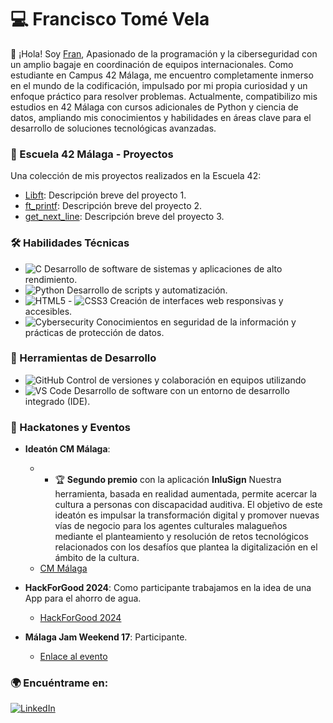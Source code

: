 # 💻 Francisco Tomé Vela

👋 ¡Hola! Soy [Fran](https://github.com/ftomevela), Apasionado de la programación y la ciberseguridad con un amplio bagaje en coordinación de equipos internacionales. Como estudiante en Campus 42 Málaga, me encuentro completamente inmerso en el mundo de la codificación, impulsado por mi propia curiosidad y un enfoque práctico para resolver problemas.
Actualmente, compatibilizo mis estudios en 42 Málaga con cursos adicionales de Python y ciencia de datos, ampliando mis conocimientos y habilidades en áreas clave para el desarrollo de soluciones tecnológicas avanzadas. 

### 🏫 Escuela 42 Málaga - Proyectos
Una colección de mis proyectos realizados en la Escuela 42:

- [Libft](https://github.com/username/proyecto1): Descripción breve del proyecto 1.
- [ft_printf](https://github.com/username/proyecto2): Descripción breve del proyecto 2.
- [get_next_line](https://github.com/username/proyecto3): Descripción breve del proyecto 3.
<!-- Añade más proyectos según sea necesario -->
### 🛠️ Habilidades Técnicas
- ![C](https://img.shields.io/badge/C-239120?style=flat-square&logo=c) Desarrollo de software de sistemas y aplicaciones de alto rendimiento.
- ![Python](https://img.shields.io/badge/Python-3776AB?style=flat-square&logo=python) Desarrollo de scripts y automatización.
- ![HTML5](https://img.shields.io/badge/HTML5-E34F26?style=flat-square&logo=html5) - ![CSS3](https://img.shields.io/badge/CSS3-1572B6?style=flat-square&logo=css3) Creación de interfaces web responsivas y accesibles.
- ![Cybersecurity](https://img.shields.io/badge/Cybersecurity-2A2B2D?style=flat-square&logo=cybersecurity) Conocimientos en seguridad de la información y prácticas de protección de datos.

### 🧰 Herramientas de Desarrollo

- ![GitHub](https://img.shields.io/badge/GitHub-181717?style=flat-square&logo=github) Control de versiones y colaboración en equipos utilizando
- ![VS Code](https://img.shields.io/badge/VS%20Code-007ACC?style=flat-square&logo=visual-studio-code) Desarrollo de software con un entorno de desarrollo integrado (IDE).

### 🚀 Hackatones y Eventos

- **Ideatón CM Málaga**:
  - - 🏆 **Segundo premio** con la aplicación **InluSign** Nuestra herramienta, basada en realidad aumentada, permite acercar la cultura a personas con discapacidad auditiva.
El objetivo de este ideatón es impulsar la transformación digital y promover nuevas vías de negocio para los agentes culturales malagueños mediante el planteamiento y resolución de retos tecnológicos relacionados con los desafíos que plantea la digitalización en el ámbito de la cultura.
  - [CM Málaga](https://cmmalaga.fycma.com/ideaton-cultura-en-codigo/)
  
- **HackForGood 2024**: Como participante trabajamos en la idea de una App para el ahorro de agua.
  - [HackForGood 2024](https://www.telefonica.es/es/sala-comunicacion/prensa/telefonica-convoca-hackforgood-especial-centenario-en-25-universidades/)
  
- **Málaga Jam Weekend 17**: Participante.
  - [Enlace al evento](https://enlace-al-evento.com)

### 🌍 Encuéntrame en:
[![LinkedIn](https://img.shields.io/badge/LinkedIn-Profile-blue?style=flat-square&logo=linkedin&labelColor=blue)](https://www.linkedin.com/in/ftomevela/)




